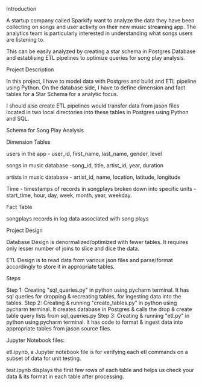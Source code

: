 

Introduction

A startup company called Sparkify want to analyze the data they have been collecting on songs and user activity on their new music streaming app. The analytics team is particularly interested in understanding what songs users are listening to.

This can be easily analyzed by creating a star schema in Postgres Database and establising ETL pipelines to optimize queries for song play analysis.

Project Description

In this project, I have to model data with Postgres and build and ETL pipeline using Python. On the database side, I have to define dimension and fact tables for a Star Schema for a analytic focus.

I should also create ETL pipelines would transfer data from jason files located in two local directories into these tables in Postgres using Python and SQL.

Schema for Song Play Analysis

Dimension Tables

users in the app - user_id, first_name, last_name, gender, level

songs in music database -song_id, title, artist_id, year, duration

artists in music database - artist_id, name, location, latitude, longitude

Time - timestamps of records in songplays broken down into specific units - start_time, hour, day, week, month, year, weekday.

Fact Table

songplays records in log data associated with song plays


Project Design

Database Design is denormalized/optimized with fewer tables. It requires only lesser number of joins to slice and dice the data.

ETL Design is to read data from various json files and parse/format accordingly to store it in appropriate tables.


Steps

Step 1: Creating "sql_queries.py" in python using pycharm terminal. It has sql queries for dropping & recreating tables, for ingesting data into the tables.
Step 2: Creating & running "create_tables.py" in python using pycharm terminal. It creates database in Postgres & calls the drop & create table query lists from sql_queries.py 
Step 3: Creating & running "etl.py" in python using pycharm terminal. It  has code to format & ingest data into appropriate tables from jason source files.       

Jupyter Notebook files:

etl.ipynb, a Jupyter notebook file is for verifying each etl commands on a subset of data for unit testing.

test.ipynb displays the first few rows of each table and helps us check your data & its format in each table after processing.

